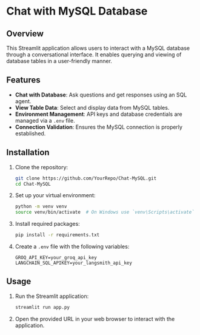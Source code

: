 # Chat with MySQL Database

## Overview
This Streamlit application allows users to interact with a MySQL database through a conversational interface. It enables querying and viewing of database tables in a user-friendly manner.

## Features
- **Chat with Database**: Ask questions and get responses using an SQL agent.
- **View Table Data**: Select and display data from MySQL tables.
- **Environment Management**: API keys and database credentials are managed via a `.env` file.
- **Connection Validation**: Ensures the MySQL connection is properly established.

## Installation

1. Clone the repository:
    ```bash
    git clone https://github.com/YourRepo/Chat-MySQL.git
    cd Chat-MySQL
    ```

2. Set up your virtual environment:
    ```bash
    python -m venv venv
    source venv/bin/activate  # On Windows use `venv\Scripts\activate`
    ```

3. Install required packages:
    ```bash
    pip install -r requirements.txt
    ```

4. Create a `.env` file with the following variables:
    ```plaintext
    GROQ_API_KEY=your_groq_api_key
    LANGCHAIN_SQL_APIKEY=your_langsmith_api_key
    ```

## Usage

1. Run the Streamlit application:
    ```bash
    streamlit run app.py
    ```

2. Open the provided URL in your web browser to interact with the application.

